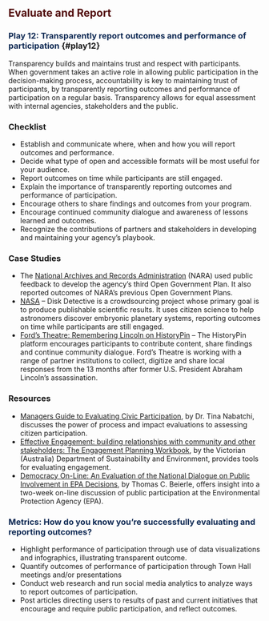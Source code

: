 

## <span style="color: #520f0f"><strong>Evaluate and Report</strong></span>



### <span style="color: #0f2a54">Play 12: Transparently report outcomes and performance of participation</span> {#play12}

Transparency builds and maintains trust and respect with participants. When government takes an active role in allowing public participation in the decision-making process, accountability is key to maintaining trust of participants, by transparently reporting outcomes and performance of participation on a regular basis. Transparency allows for equal assessment with internal agencies, stakeholders and the public.

### Checklist

<ul class="check">
  <li>
    Establish and communicate where, when and how you will report outcomes and performance.
  </li>
  <li>
    Decide what type of open and accessible formats will be most useful for your audience.
  </li>
  <li>
    Report outcomes on time while participants are still engaged.
  </li>
  <li>
    Explain the importance of transparently reporting outcomes and performance of participation.
  </li>
  <li>
    Encourage others to share findings and outcomes from your program.
  </li>
  <li>
    Encourage continued community dialogue and awareness of lessons learned and outcomes.
  </li>
  <li>
    Recognize the contributions of partners and stakeholders in developing and maintaining your agency’s playbook. 
  </li>
</ul>

### Case Studies

* The <a title="National Archives and Records Administration" href="http://www.archives.gov/open/" target="_blank">National Archives and Records Administration</a> (NARA) used public feedback to develop the agency&#8217;s third Open Government Plan. It also reported outcomes of NARA&#8217;s previous Open Government Plans.
* <a title="NASA" href="http://www.jpl.nasa.gov/news/news.php?release=2014-032" target="_blank">NASA</a> &#8211; Disk Detective is a crowdsourcing project whose primary goal is to produce publishable scientific results. It uses citizen science to help astronomers discover embryonic planetary systems, reporting outcomes on time while participants are still engaged.
* <a title="Ford's Theatre: Remembering Lincoln on HistoryPin" href="https://www.historypin.org/project/57-remembering-lincoln/" target="_blank">Ford&#8217;s Theatre: Remembering Lincoln on HistoryPin</a> &#8211; The HistoryPin platform encourages participants to contribute content, share findings and continue community dialogue. Ford&#8217;s Theatre is working with a range of partner institutions to collect, digitize and share local responses from the 13 months after former U.S. President Abraham Lincoln&#8217;s assassination.

### Resources

  * <a title="Managers Guide to Evaluating Civic Participation" href="http://www.businessofgovernment.org/sites/default/files/A%20Managers%20Guide%20to%20Evaluating%20Citizen%20Participation.pdf" target="_blank">Managers Guide to Evaluating Civic Participation</a>, by Dr. Tina Nabatchi, discusses the power of process and impact evaluations to assessing citizen participation.
  * <a title="Effective Engagement: building relationships with community and other stakeholders: The Engagement Planning Workbook" href="http://www.dse.vic.gov.au/__data/assets/pdf_file/0020/105824/Book_2_-_The_Engagement_Planning_Workbook.pdf" target="_blank">Effective Engagement: building relationships with community and other stakeholders: The Engagement Planning Workbook</a>, by the Victorian (Australia) Department of Sustainability and Environment, provides tools for evaluating engagement.
  * <a title="Democracy On-Line: An Evaluation of the National Dialogue on Public Involvement in EPA Decisions" href="http://www.rff.org/rff/Documents/RFF-RPT-demonline.pdf" target="_blank">Democracy On-Line: An Evaluation of the National Dialogue on Public Involvement in EPA Decisions</a>, by Thomas C. Beierle, offers insight into a two-week on-line discussion of public participation at the Environmental Protection Agency (EPA).

### <span style="color: #0f2a54"><strong>Metrics: How do you know you&#8217;re successfully evaluating and reporting outcomes?</strong></span>

  * Highlight performance of participation through use of data visualizations and infographics, illustrating transparent outcome.
  * Quantify outcomes of performance of participation through Town Hall meetings and/or presentations
  * Conduct web research and run social media analytics to analyze ways to report outcomes of participation.
  * Post articles directing users to results of past and current initiatives that encourage and require public participation, and reflect outcomes.
